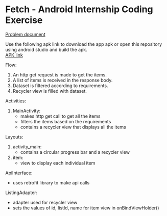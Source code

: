 # Fetch - Android Internship Coding Exercise
[Problem document](https://fetch-hiring.s3.amazonaws.com/mobile.html)

Use the following apk link to download the app apk or open this repository using android studio and build the apk. <br>
[APK link](https://1drv.ms/u/s!AmvH0VCG4AMoiugpZLirSBopUo8T7Q?e=IK1Jj3)

Flow:
1. An http get request is made to get the items.
2. A list of items is received in the response body.
3. Dataset is filtered according to requirements.
4. Recycler view is filled with dataset.

Activities:
  1. MainActivity:
      - makes http get call to get all the items
      - filters the items based on the requirements
      - contains a recycler view that displays all the items

Layouts:
  1. activity_main:
      - contains a circular progress bar and a recycler view
  2. item:
      - view to display each individual item

ApiInterface:
  - uses retrofit library to make api calls

ListingAdapter:
  - adapter used for recycler view
  - sets the values of id, listId, name for item view in onBindViewHolder()
